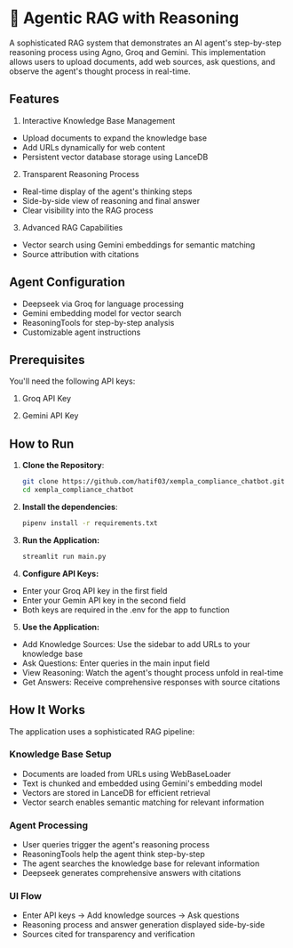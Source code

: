 # 🧐 Agentic RAG with Reasoning
A sophisticated RAG system that demonstrates an AI agent's step-by-step reasoning process using Agno, Groq and Gemini. This implementation allows users to upload documents, add web sources, ask questions, and observe the agent's thought process in real-time.


## Features

1. Interactive Knowledge Base Management
- Upload documents to expand the knowledge base
- Add URLs dynamically for web content
- Persistent vector database storage using LanceDB


2. Transparent Reasoning Process
- Real-time display of the agent's thinking steps
- Side-by-side view of reasoning and final answer
- Clear visibility into the RAG process


3. Advanced RAG Capabilities
- Vector search using Gemini embeddings for semantic matching
- Source attribution with citations


## Agent Configuration

- Deepseek via Groq for language processing
- Gemini embedding model for vector search
- ReasoningTools for step-by-step analysis
- Customizable agent instructions

## Prerequisites

You'll need the following API keys:

1. Groq API Key

2. Gemini API Key

## How to Run

1. **Clone the Repository**:
    ```bash
    git clone https://github.com/hatif03/xempla_compliance_chatbot.git
    cd xempla_compliance_chatbot
    ```

2. **Install the dependencies**:
    ```bash
    pipenv install -r requirements.txt
    ```

3. **Run the Application:**
    ```bash
    streamlit run main.py
    ```

4. **Configure API Keys:**

- Enter your Groq API key in the first field
- Enter your Gemin API key in the second field
- Both keys are required in the .env for the app to function


5. **Use the Application:**

- Add Knowledge Sources: Use the sidebar to add URLs to your knowledge base
- Ask Questions: Enter queries in the main input field
- View Reasoning: Watch the agent's thought process unfold in real-time
- Get Answers: Receive comprehensive responses with source citations

## How It Works

The application uses a sophisticated RAG pipeline:

### Knowledge Base Setup
- Documents are loaded from URLs using WebBaseLoader
- Text is chunked and embedded using Gemini's embedding model 
- Vectors are stored in LanceDB for efficient retrieval
- Vector search enables semantic matching for relevant information

### Agent Processing
- User queries trigger the agent's reasoning process
- ReasoningTools help the agent think step-by-step
- The agent searches the knowledge base for relevant information
- Deepseek generates comprehensive answers with citations

### UI Flow
- Enter API keys → Add knowledge sources → Ask questions
- Reasoning process and answer generation displayed side-by-side
- Sources cited for transparency and verification